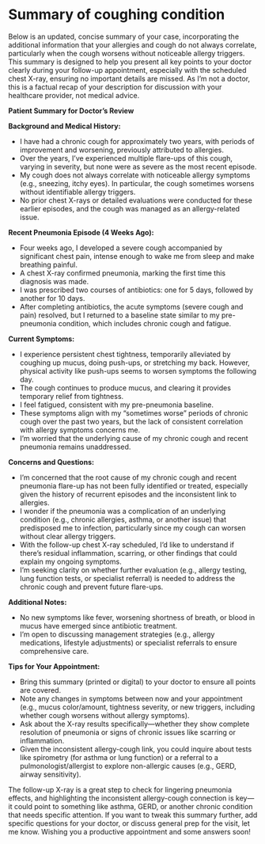 # Summary of coughing condition

Below is an updated, concise summary of your case, incorporating the additional information that your allergies and cough do not always correlate, particularly when the cough worsens without noticeable allergy triggers. This summary is designed to help you present all key points to your doctor clearly during your follow-up appointment, especially with the scheduled chest X-ray, ensuring no important details are missed. As I’m not a doctor, this is a factual recap of your description for discussion with your healthcare provider, not medical advice.

**Patient Summary for Doctor’s Review**

**Background and Medical History:**

- I have had a chronic cough for approximately two years, with periods of improvement and worsening, previously attributed to allergies.
- Over the years, I’ve experienced multiple flare-ups of this cough, varying in severity, but none were as severe as the most recent episode.
- My cough does not always correlate with noticeable allergy symptoms (e.g., sneezing, itchy eyes). In particular, the cough sometimes worsens without identifiable allergy triggers.
- No prior chest X-rays or detailed evaluations were conducted for these earlier episodes, and the cough was managed as an allergy-related issue.

**Recent Pneumonia Episode (4 Weeks Ago):**

- Four weeks ago, I developed a severe cough accompanied by significant chest pain, intense enough to wake me from sleep and make breathing painful.
- A chest X-ray confirmed pneumonia, marking the first time this diagnosis was made.
- I was prescribed two courses of antibiotics: one for 5 days, followed by another for 10 days.
- After completing antibiotics, the acute symptoms (severe cough and pain) resolved, but I returned to a baseline state similar to my pre-pneumonia condition, which includes chronic cough and fatigue.

**Current Symptoms:**

- I experience persistent chest tightness, temporarily alleviated by coughing up mucus, doing push-ups, or stretching my back. However, physical activity like push-ups seems to worsen symptoms the following day.
- The cough continues to produce mucus, and clearing it provides temporary relief from tightness.
- I feel fatigued, consistent with my pre-pneumonia baseline.
- These symptoms align with my “sometimes worse” periods of chronic cough over the past two years, but the lack of consistent correlation with allergy symptoms concerns me.
- I’m worried that the underlying cause of my chronic cough and recent pneumonia remains unaddressed.

**Concerns and Questions:**

- I’m concerned that the root cause of my chronic cough and recent pneumonia flare-up has not been fully identified or treated, especially given the history of recurrent episodes and the inconsistent link to allergies.
- I wonder if the pneumonia was a complication of an underlying condition (e.g., chronic allergies, asthma, or another issue) that predisposed me to infection, particularly since my cough can worsen without clear allergy triggers.
- With the follow-up chest X-ray scheduled, I’d like to understand if there’s residual inflammation, scarring, or other findings that could explain my ongoing symptoms.
- I’m seeking clarity on whether further evaluation (e.g., allergy testing, lung function tests, or specialist referral) is needed to address the chronic cough and prevent future flare-ups.

**Additional Notes:**

- No new symptoms like fever, worsening shortness of breath, or blood in mucus have emerged since antibiotic treatment.
- I’m open to discussing management strategies (e.g., allergy medications, lifestyle adjustments) or specialist referrals to ensure comprehensive care.

**Tips for Your Appointment:**

- Bring this summary (printed or digital) to your doctor to ensure all points are covered.
- Note any changes in symptoms between now and your appointment (e.g., mucus color/amount, tightness severity, or new triggers, including whether cough worsens without allergy symptoms).
- Ask about the X-ray results specifically—whether they show complete resolution of pneumonia or signs of chronic issues like scarring or inflammation.
- Given the inconsistent allergy-cough link, you could inquire about tests like spirometry (for asthma or lung function) or a referral to a pulmonologist/allergist to explore non-allergic causes (e.g., GERD, airway sensitivity).

The follow-up X-ray is a great step to check for lingering pneumonia effects, and highlighting the inconsistent allergy-cough connection is key—it could point to something like asthma, GERD, or another chronic condition that needs specific attention. If you want to tweak this summary further, add specific questions for your doctor, or discuss general prep for the visit, let me know. Wishing you a productive appointment and some answers soon!